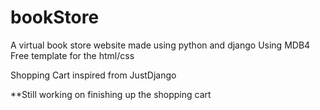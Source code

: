 # bookStore
A virtual book store website made using python and django
Using MDB4 Free template for the html/css

Shopping Cart inspired from JustDjango

**Still working on finishing up the shopping cart
